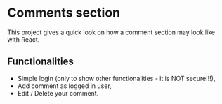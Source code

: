 # Comments section

This project gives a quick look on how a comment section may look like with React.

## Functionalities

- Simple login (only to show other functionalities - it is NOT secure!!!),
- Add comment as logged in user,
- Edit / Delete your comment.

